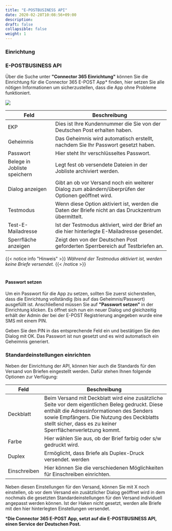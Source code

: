 ```yaml
---
title: "E-POSTBUSINESS API"
date: 2020-02-28T10:08:56+09:00
description: 
draft: false
collapsible: false
weight: 1
---
```

### Einrichtung

### E-POSTBUSINESS API
Über die Suche unter **"Connector 365 Einrichtung"** können Sie die Einrichtung für die Connector 365 E-POST App* finden, hier setzen Sie alle nötigen Informationen um sicherzustellen, dass die App ohne Probleme funktioniert.

![](images/apps/E-POST/de-de/app_setup.PNG)




| Feld                         | Beschreibung                                                                                       |
|------------------------------|----------------------------------------------------------------------------------------------------|
| EKP                      | Dies ist Ihre Kundennummer die Sie von der Deutschen Post erhalten haben.                           |
| Geheimnis                | Das Geheimnis wird automatisch erstellt, nachdem Sie Ihr Passwort gesetzt haben.                    |
| Passwort                 | Hier steht Ihr verschlüsseltes Passwort.                                                            |
| Belege in Jobliste speichern  | Legt fest ob versendete Dateien in der Jobliste archiviert werden.                                  |
| Dialog anzeigen              | Gibt an ob vor Versand noch ein weiterer Dialog zum abändern/überprüfen der Optionen geöffnet wird. |
| Testmodus                    | Wenn diese Option aktiviert ist, werden die Daten der Briefe nicht an das Druckzentrum übermittelt. |
| Test-E-Mailadresse                     | Ist der Testmodus aktiviert, wird der Brief an die hier hinterlegte E-Mailadresse gesendet.    |
| Sperrfläche anzeigen         | Zeigt den von der Deutschen Post geforderten Sperrbereich auf Testbriefen an.                       |

{{< notice info "Hinweis" >}}
 _Während der Testmodus aktiviert ist, werden keine Briefe versendet._
{{< /notice >}}
#
#### Passwort setzen
Um ein Passwort für die App zu setzen, sollten Sie zuerst sicherstellen, dass die Einrichtung vollständig (bis auf das Geheimnis/Passwort) ausgefüllt ist. Anschließend müssen Sie auf **"Passwort setzen"** in der Einrichtung klicken. Es öffnet sich nun ein neuer Dialog und gleichzeitig erhält der Admin der bei der E-POST Registrierung angegeben wurde eine SMS mit einem PIN.

Geben Sie den PIN in das entsprechende Feld ein und bestätigen Sie den Dialog mit OK. Das Passwort ist nun gesetzt und es wird automatisch ein Geheimnis generiert.


### Standardeinstellungen einrichten
Neben der Einrichtung der API, können hier auch die Standards für den Versand von Briefen eingestellt werden. Dafür stehen Ihnen folgende Optionen zur Verfügung:

| Feld         | Beschreibung                                                                                                                                   |
|--------------|------------------------------------------------------------------------------------------------------------------------------------------------|
| Deckblatt    | Beim Versand mit Deckblatt wird eine zusätzliche Seite vor dem eigentlichen Beleg gedruckt. Diese enthält die Adressinformationen des Senders sowie Empfängers. Die Nutzung des Deckblatts stellt sicher, dass es zu keiner Sperrflächenverletzung kommt. |
| Farbe  | Hier wählen Sie aus, ob der Brief farbig oder s/w gedruckt wird.                                                                                |
| Duplex       | Ermöglicht, dass Briefe als Duplex-Druck versendet. werden                                                                                            |
| Einschreiben | Hier können Sie die verschiedenen Möglichkeiten für Einschreiben einrichten.                                                                   |

Neben diesen Einstellungen für den Versand, können Sie mit X noch einstellen, ob vor dem Versand ein zusätzlicher Dialog geöffnet wird in dem nochmals die gesetzten Standardeinstellungen für den Versand individuell angepasst werden können. Ist der Haken nicht gesetzt, werden alle Briefe mit den hier hinterlegten Einstellungen versendet.


***Die Connector 365 E-POST App, setzt auf die E-POSTBUSINESS API, einen Service der Deutschen Post.**



